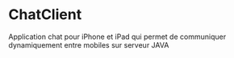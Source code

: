 ChatClient
==========

Application chat pour iPhone et iPad qui permet de communiquer dynamiquement entre mobiles sur serveur JAVA
